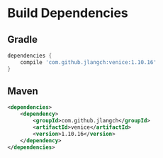 # Build Dependencies


## Gradle

```groovy
dependencies {
    compile 'com.github.jlangch:venice:1.10.16'
}
```

## Maven

```xml
<dependencies>
    <dependency>
        <groupId>com.github.jlangch</groupId>
        <artifactId>venice</artifactId>
        <version>1.10.16</version>
    </dependency>
</dependencies>
```
